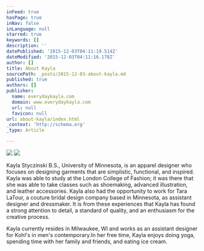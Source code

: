 ```yaml
---
inFeed: true
hasPage: true
inNav: false
inLanguage: null
starred: true
keywords: []
description: ''
datePublished: '2015-12-03T04:11:19.514Z'
dateModified: '2015-12-03T04:11:16.178Z'
author: []
title: About Kayla
sourcePath: _posts/2015-12-03-about-kayla.md
published: true
authors: []
publisher:
  name: everydaykayla.com
  domain: www.everydaykayla.com
  url: null
  favicon: null
url: about-kayla/index.html
_context: 'http://schema.org'
_type: Article

---
```

![](https://the-grid-user-content.s3-us-west-2.amazonaws.com/7ca9ecb4-7afd-49e3-9e01-7d6e7c2ef76b.jpg)
![](http://www.everydaykayla.com/wp-content/uploads/2014/01/KAYLA_2-300x200.jpg)

Kayla Styczinski B.S., University of Minnesota, is an apparel designer who focuses on designing garments that are simplistic, functional, and inspired. Kayla was able to study at the London College of Fashion; it was there that she was able to take classes such as shoemaking, advanced illustration, and leather accessories. Kayla also had the opportunity to work for Tara LaTour, a couture bridal design company based in Minnesota, as assistant designer and dressmaker. It is from these experiences that Kayla has found a strong attention to detail, a standard of quality, and an enthusiasm for the creative process. 

Kayla currently resides in Milwaukee, WI and works as an assistant designer for Kohl's in men's contemporary.In her free time, Kayla enjoys doing yoga, spending time with her family and friends, and eating ice cream.